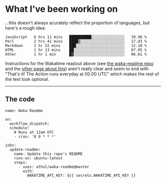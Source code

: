 # What I've been working on

…this doesn't always acurately reflect the proportion of languages, but here's a rough idea:

<!--START_SECTION:waka-->
```text
JavaScript   6 hrs 11 mins   ██████████░░░░░░░░░░░░░░░   39.98 % 
Perl         2 hrs 41 mins   ████▒░░░░░░░░░░░░░░░░░░░░   17.43 % 
Markdown     1 hr 52 mins    ███░░░░░░░░░░░░░░░░░░░░░░   12.10 % 
HTML         1 hr 13 mins    ██░░░░░░░░░░░░░░░░░░░░░░░   07.95 % 
Other        1 hr 1 min      █▓░░░░░░░░░░░░░░░░░░░░░░░   06.61 % 
```
<!--END_SECTION:waka-->

Instructions for the Wakatime readout above (see [the waka-readme repo](https://github.com/athul/waka-readme) and the [other page about this](https://github.com/marketplace/actions/waka-readme)) aren't really clear and seem to end with "That's it! The Action runs everyday at 00.00 UTC" which makes the rest of the text look optional.

---

## The code

```
name: Waka Readme

on:
  workflow_dispatch:
  schedule:
    # Runs at 12am UTC
    - cron: '0 0 * * *'

jobs:
  update-readme:
    name: Update this repo's README
    runs-on: ubuntu-latest
    steps:
      - uses: athul/waka-readme@master
        with:
          WAKATIME_API_KEY: ${{ secrets.WAKATIME_API_KEY }}
```
